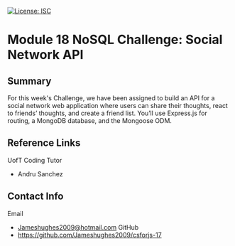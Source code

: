 [![License: ISC](https://img.shields.io/badge/License-ISC-blue.svg)](https://opensource.org/licenses/ISC)
# Module 18 NoSQL Challenge: Social Network API 

## Summary

For this week's Challenge, we have been assigned to build an API for a social network web application where users can share their thoughts, react to friends’ thoughts, and create a friend list. You’ll use Express.js for routing, a MongoDB database, and the Mongoose ODM.


## Reference Links

UofT Coding Tutor
- Andru Sanchez


## Contact Info 

Email
 - Jameshughes2009@hotmail.com
GitHub
- https://github.com/Jameshughes2009/csforjs-17

